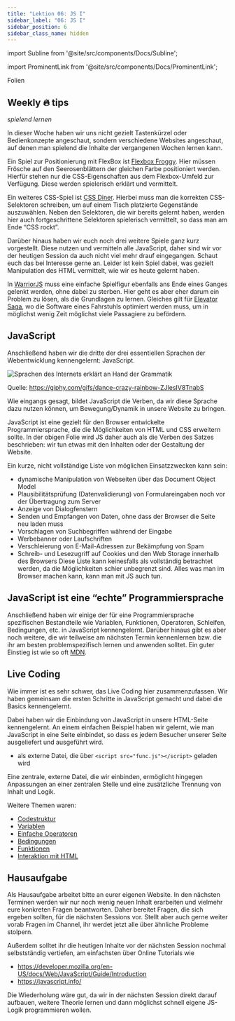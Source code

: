 ```yaml
---
title: "Lektion 06: JS I"
sidebar_label: "06: JS I"
sidebar_position: 6
sidebar_class_name: hidden
---
```


import Subline from '@site/src/components/Docs/Subline';

<Subline text="Wenn dies, dann das" />

import ProminentLink from '@site/src/components/Docs/ProminentLink';

<ProminentLink link="https://docs.google.com/presentation/d/1CS1gnl6RS-2Y5-K7RTI0qde6tK7UvRoESxMygHTqZ64">Folien</ProminentLink>

## Weekly 🔥 tips

_spielend lernen_

In dieser Woche haben wir uns nicht gezielt Tastenkürzel oder Bedienkonzepte angeschaut, sondern verschiedene Websites angeschaut, auf denen man spielend die Inhalte der vergangenen Wochen lernen kann.

Ein Spiel zur Positionierung mit FlexBox ist [Flexbox Froggy](https://flexboxfroggy.com/#de). Hier müssen Frösche auf den Seerosenblättern der gleichen Farbe positioniert werden. Hierfür stehen nur die CSS-Eigenschaften aus dem Flexbox-Umfeld zur Verfügung. Diese werden spielerisch erklärt und vermittelt.

Ein weiteres CSS-Spiel ist [CSS Diner](http://flukeout.github.io/). Hierbei muss man die korrekten CSS-Selektoren schreiben, um auf einem Tisch platzierte Gegenstände auszuwählen. Neben den Selektoren, die wir bereits gelernt haben, werden hier auch fortgeschrittene Selektoren spielerisch vermittelt, so dass man am Ende “CSS rockt”.

Darüber hinaus haben wir euch noch drei weitere Spiele ganz kurz vorgestellt. Diese nutzen und vermitteln alle JavaScript, daher sind wir vor der heutigen Session da auch nicht viel mehr drauf eingegangen. Schaut euch das bei Interesse gerne an. Leider ist kein Spiel dabei, was gezielt Manipulation des HTML vermittelt, wie wir es heute gelernt haben.

In [WarriorJS](https://warriorjs.com/campaigns/wnLTRH_K6VP) muss eine einfache Spielfigur ebenfalls ans Ende eines Ganges gelenkt werden, ohne dabei zu sterben. Hier geht es aber eher darum ein Problem zu lösen, als die Grundlagen zu lernen. Gleiches gilt für [Elevator Saga](http://play.elevatorsaga.com/#challenge=1), wo die Software eines Fahrstuhls optimiert werden muss, um in möglichst wenig Zeit möglichst viele Passagiere zu befördern.

## JavaScript

Anschließend haben wir die dritte der drei essentiellen Sprachen der Webentwicklung kennengelernt: JavaScript.

![Sprachen des Internets erklärt an Hand der Grammatik](/img/lessons/06/languages-unicorn.png)

Quelle: https://giphy.com/gifs/dance-crazy-rainbow-ZJlesIV8TnabS

Wie eingangs gesagt, bildet JavaScript die Verben, da wir diese Sprache dazu nutzen können, um Bewegung/Dynamik in unsere Website zu bringen.

JavaScript ist eine gezielt für den Browser entwickelte Programmiersprache, die die Möglichkeiten von HTML und CSS erweitern sollte. In der obigen Folie wird JS daher auch als die Verben des Satzes beschrieben: wir tun etwas mit den Inhalten oder der Gestaltung der Website.

Ein kurze, nicht vollständige Liste von möglichen Einsatzzwecken kann sein:

- dynamische Manipulation von Webseiten über das Document Object Model
- Plausibilitätsprüfung (Datenvalidierung) von Formulareingaben noch vor der Übertragung zum Server
- Anzeige von Dialogfenstern
- Senden und Empfangen von Daten, ohne dass der Browser die Seite neu laden muss
- Vorschlagen von Suchbegriffen während der Eingabe
- Werbebanner oder Laufschriften
- Verschleierung von E-Mail-Adressen zur Bekämpfung von Spam
- Schreib- und Lesezugriff auf Cookies und den Web Storage innerhalb des Browsers
  Diese Liste kann keinesfalls als vollständig betrachtet werden, da die Möglichkeiten schier unbegrenzt sind. Alles was man im Browser machen kann, kann man mit JS auch tun.

## JavaScript ist eine “echte” Programmiersprache

Anschließend haben wir einige der für eine Programmiersprache spezifischen Bestandteile wie Variablen, Funktionen, Operatoren, Schleifen, Bedingungen, etc. in JavaScript kennengelernt. Darüber hinaus gibt es aber noch weitere, die wir teilweise am nächsten Termin kennenlernen bzw. die ihr am besten problemspezifisch lernen und anwenden solltet. Ein guter Einstieg ist wie so oft [MDN](https://developer.mozilla.org/en-US/docs/Web/JavaScript/Guide/Introduction).

## Live Coding

Wie immer ist es sehr schwer, das Live Coding hier zusammenzufassen. Wir haben gemeinsam die ersten Schritte in JavaScript gemacht und dabei die Basics kennengelernt.

Dabei haben wir die Einbindung von JavaScript in unsere HTML-Seite kennengelernt. An einem einfachen Beispiel haben wir gelernt, wie man JavaScript in eine Seite einbindet, so dass es jedem Besucher unserer Seite ausgeliefert und ausgeführt wird.

- als externe Datei, die über `<script src="func.js"></script>` geladen wird

Eine zentrale, externe Datei, die wir einbinden, ermöglicht hingegen Anpassungen an einer zentralen Stelle und eine zusätzliche Trennung von Inhalt und Logik.

Weitere Themen waren:

- [Codestruktur](https://javascript.info/structure)
- [Variablen](https://javascript.info/variables)
- [Einfache Operatoren](https://javascript.info/operators)
- [Bedingungen](https://javascript.info/ifelse)
- [Funktionen](https://javascript.info/function-basics)
- [Interaktion mit HTML](https://javascript.info/searching-elements-dom)

## Hausaufgabe

Als Hausaufgabe arbeitet bitte an eurer eigenen Website. In den nächsten Terminen werden wir nur noch wenig neuen Inhalt erarbeiten und vielmehr eure konkreten Fragen beantworten. Daher bereitet Fragen, die sich ergeben sollten, für die nächsten Sessions vor. Stellt aber auch gerne weiter vorab Fragen im Channel, ihr werdet jetzt alle über ähnliche Probleme stolpern.

Außerdem solltet ihr die heutigen Inhalte vor der nächsten Session nochmal selbstständig vertiefen, am einfachsten über Online Tutorials wie

- https://developer.mozilla.org/en-US/docs/Web/JavaScript/Guide/Introduction
- https://javascript.info/

Die Wiederholung wäre gut, da wir in der nächsten Session direkt darauf aufbauen, weitere Theorie lernen und dann möglichst schnell eigene JS-Logik programmieren wollen.

